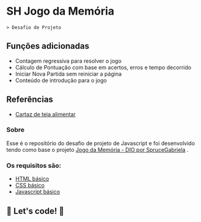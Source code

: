 # SH Jogo da Memória
    > Desafio de Projeto

## Funções adicionadas
- Contagem regressiva para resolver o jogo
- Cálculo de Pontuação com base em acertos, erros e tempo decorrido
- Iniciar Nova Partida sem reiniciar a página
- Conteúdo de introdução para o jogo

## Referências
- [Cartaz de teia alimentar](https://images.nagwa.com/figures/497128082493/1.svg)

### Sobre

Esse é o repositório do desafio de projeto de Javascript e foi desenvolvido tendo como base o projeto [Jogo da Memória - DIO por SpruceGabriela](https://github.com/SpruceGabriela/jogo-da-memoria-dio) .

### Os requisitos são:

* [HTML básico](https://www.w3schools.com/html/)
* [CSS básico](https://developer.mozilla.org/pt-BR/docs/Web/CSS)
* [Javascript básico](https://developer.mozilla.org/pt-BR/docs/Web/JavaScript)
 


## 🚀 Let's code! 🚀
